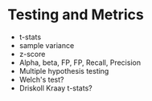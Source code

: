 # Testing and Metrics

* t-stats
* sample variance
* z-score
* Alpha, beta, FP, FP, Recall, Precision
* Multiple hypothesis testing 
* Welch's test?
* Driskoll Kraay t-stats?
